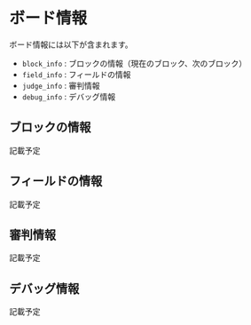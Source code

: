 # ボード情報

ボード情報には以下が含まれます。

* `block_info` : ブロックの情報（現在のブロック、次のブロック）
* `field_info` : フィールドの情報
* `judge_info` : 審判情報
* `debug_info` : デバッグ情報

## ブロックの情報

記載予定

## フィールドの情報

記載予定

## 審判情報

記載予定

## デバッグ情報

記載予定
